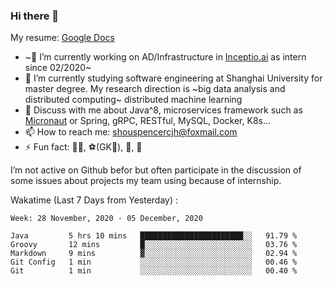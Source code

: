 ### Hi there 👋

My resume: [Google Docs](https://docs.google.com/document/d/1o7iQKDF-_HZUHg6cGiCSl6txrcuQ2tbQttHFFAUeRhc/edit?usp=sharing)

- ~🔭 I’m currently working on AD/Infrastructure in [Inceptio.ai](https://www.inceptio.ai/) as intern since 02/2020~
- 🌱 I’m currently studying software engineering at Shanghai University for master degree. My research direction is ~big data analysis and distributed computing~ distributed machine learning
- 💬 Discuss with me about Java^8, microservices framework such as [Micronaut](http://micronaut.io/) or Spring, gRPC, RESTful, MySQL, Docker, K8s...
- 📫 How to reach me: shouspencercjh@foxmail.com
- ⚡ Fun fact: 🚴‍♂️, ⚽(GK🥅), 🏓, 🏸

I’m not active on Github befor but often participate in the discussion of some issues about projects my team using because of internship.

Wakatime (Last 7 Days from Yesterday) :

<!--START_SECTION:waka-->
```text
Week: 28 November, 2020 - 05 December, 2020

Java         5 hrs 10 mins   ███████████████████████░░   91.79 % 
Groovy       12 mins         █░░░░░░░░░░░░░░░░░░░░░░░░   03.76 % 
Markdown     9 mins          ▓░░░░░░░░░░░░░░░░░░░░░░░░   02.94 % 
Git Config   1 min           ░░░░░░░░░░░░░░░░░░░░░░░░░   00.46 % 
Git          1 min           ░░░░░░░░░░░░░░░░░░░░░░░░░   00.40 % 
```
<!--END_SECTION:waka-->
